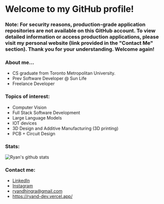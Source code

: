 # Welcome to my GitHub profile!

### Note: For security reasons, production-grade application repositories are not available on this GitHub account. To view detailed information or access production applications, please visit my personal website (link provided in the "Contact Me" section). Thank you for your understanding. Welcome again!

### About me...
* CS graduate from Toronto Metropolitan University.
* Prev Software Developer @ Sun Life
* Freelance Developer

### Topics of interest:
* Computer Vision
* Full Stack Software Development
* Large Language Models
* IOT devices
* 3D Design and Additive Manufacturing (3D printing)
* PCB + Circuit Design

### Stats:
![Ryan's github stats](https://github-readme-stats.vercel.app/api?username=RyanDhingra&show_icons=true&bg_color=0492C2&text_color=ffffff&title_color=ffffff&icon_color=ffffff?cache=0)

### Contact me:
* <a href="https://www.linkedin.com/in/ryan-dhingra-82969822b/" target="_blank">LinkedIn</a>
* <a href="https://www.instagram.com/ryxn_lives/" target="_blank">Instagram</a>
* ryandhingra@gmail.com
* https://ryand-dev.vercel.app/

